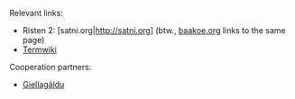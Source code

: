 Relevant links:

- Risten 2: [satni.org|http://satni.org] (btw., [baakoe.org](http://baakoe.org) links to the same page)
- [Termwiki](http://gtsvn.uit.no/termwiki/index.php/Váldosiidu)

Cooperation partners:

- [Giellagáldu](https://www.facebook.com/SamiGiellagaldu/info)
